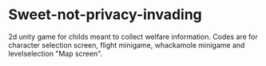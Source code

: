 # Sweet-not-privacy-invading
2d unity game for childs meant to collect welfare information. Codes are for character selection screen, flight minigame, 
whackamole minigame and levelselection "Map screen".
